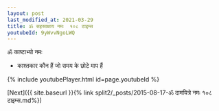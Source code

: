 ```yaml
---
layout: post
last_modified_at: 2021-03-29
title: ॐ सहस्राक्षाय नमः  १०८ टाइम्स
youtubeId: 9yWvvNgoLWQ
---
```

 
 
 ॐ काष्टाभ्यो नमः  
 
 -  काश्तकार कौन हैं जो समय के छोटे माप हैं 
 
  
 
  
 
 
 
 
 
 


{% include youtubePlayer.html id=page.youtubeId %}
 
[Next]({{ site.baseurl }}{% link  split2/_posts/2015-08-17-ॐ दामयित्रे नमः १०८ टाइम्स.md%})
 
